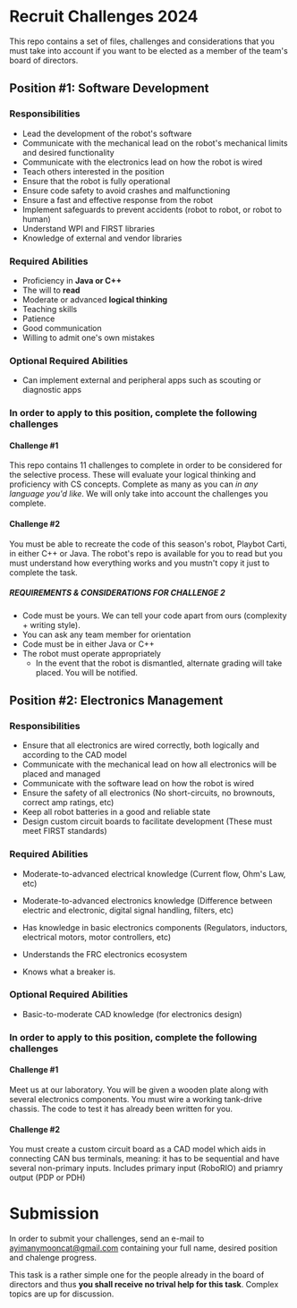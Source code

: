 # Recruit Challenges 2024

This repo contains a set of files, challenges and considerations that you must take into account if you want to be elected as a member of the team's board of directors.

## Position #1: Software Development
### Responsibilities
- Lead the development of the robot's software
- Communicate with the mechanical lead on the robot's mechanical limits and desired functionality
- Communicate with the electronics lead on how the robot is wired
- Teach others interested in the position
- Ensure that the robot is fully operational
- Ensure code safety to avoid crashes and malfunctioning
- Ensure a fast and effective response from the robot
- Implement safeguards to prevent accidents (robot to robot, or robot to human)
- Understand WPI and FIRST libraries
- Knowledge of external and vendor libraries

### Required Abilities
- Proficiency in **Java or C++**
- The will to **read**
- Moderate or advanced **logical thinking**
- Teaching skills
- Patience
- Good communication
- Willing to admit one's own mistakes

### Optional Required Abilities
- Can implement external and peripheral apps such as scouting or diagnostic apps

### In order to apply to this position, complete the following challenges

#### Challenge #1
This repo contains 11 challenges to complete in order to be considered for the selective process. These will evaluate your logical thinking and proficiency with CS concepts.
Complete as many as you can *in any language you'd like*. We will only take into account the challenges you complete.

#### Challenge #2
You must be able to recreate the code of this season's robot, Playbot Carti, in either C++ or Java. The robot's repo is available for you to read but you must understand how everything works and you mustn't copy it just to complete the task.

##### REQUIREMENTS & CONSIDERATIONS FOR CHALLENGE 2
- Code must be yours. We can tell your code apart from ours (complexity + writing style).
- You can ask any team member for orientation
- Code must be in either Java or C++
- The robot must operate appropriately
  - In the event that the robot is dismantled, alternate grading will take placed. You will be notified.


## Position #2: Electronics Management
### Responsibilities
- Ensure that all electronics are wired correctly, both logically and according to the CAD model
- Communicate with the mechanical lead on how all electronics will be placed and managed
- Communicate with the software lead on how the robot is wired 
- Ensure the safety of all electronics (No short-circuits, no brownouts, correct amp ratings, etc)
- Keep all robot batteries in a good and reliable state
- Design custom circuit boards to facilitate development (These must meet FIRST standards)

### Required Abilities
- Moderate-to-advanced electrical knowledge (Current flow, Ohm's Law, etc)
- Moderate-to-advanced electronics knowledge (Difference between electric and electronic, digital signal handling, filters, etc)
- Has knowledge in basic electronics components (Regulators, inductors, electrical motors, motor controllers, etc)
- Understands the FRC electronics ecosystem

- Knows what a breaker is.

### Optional Required Abilities
- Basic-to-moderate CAD knowledge (for electronics design)

### In order to apply to this position, complete the following challenges

#### Challenge #1
Meet us at our laboratory. You will be given a wooden plate along with several electronics components. You must wire a working tank-drive chassis. The code to test it has already been written for you.

#### Challenge #2
You must create a custom circuit board as a CAD model which aids in connecting CAN bus terminals, meaning: it has to be sequential and have several non-primary inputs. Includes primary input (RoboRIO) and priamry output (PDP or PDH)

# Submission
In order to submit your challenges, send an e-mail to ayimanymooncat@gmail.com containing your full name, desired position and chalenge progress.

This task is a rather simple one for the people already in the board of directors and thus **you shall receive no trival help for this task**. Complex topics are up for discussion.

